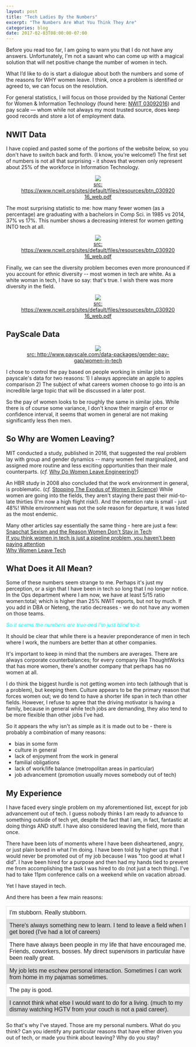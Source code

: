 ```yaml
---
layout: post
title: "Tech Ladies By the Numbers"
excerpt: "The Numbers Are What You Think They Are"
categories: blog
date: 2017-02-03T08:00:00-07:00
---
```


<style>
table {
    font-family: arial, sans-serif;
    border-collapse: collapse;
    width: 100%;
}

td, th {
    border: 1px solid #dddddd;
    text-align: left;
    padding: 8px;
}

tr:nth-child(even) {
    background-color: #dddddd;
}

tr:nth-child(odd) {
	background-color: white;
}
</style>

Before you read too far, I am going to warn you that I do not have any answers.  Unfortunately, I'm not a savant who can come up with a magical solution that will net positive change the number of women in tech.

What I’d like to do is start a dialogue about both the numbers and some of the reasons for WHY women leave.  I think, once a problem is identified or agreed to, we can focus on the resolution.  

For general statistics, I will focus on those provided by the National Center for Women & Information Technology (found here: <a href="https://www.ncwit.org/sites/default/files/resources/btn_03092016_web.pdf">NWIT 03092016</a>) and pay scale — whom while not always my most trusted source, does keep good records and store a lot of employment data.

<h2>NWIT Data</h2>
I have copied and pasted some of the portions of the website below, so you don't have to switch back and forth. (I know, you're welcome!)  The first set of numbers is not all that surprising - it shows that women only represent about 25% of the workforce in Information Technology.
<center><figure>
    <img src="/images/NWIT_3.png">
    <figcaption><a href="https://www.ncwit.org/sites/default/files/resources/btn_03092016_web.pdf">src: https://www.ncwit.org/sites/default/files/resources/btn_03092016_web.pdf</a></figcaption>
</figure></center>
The most surprising statistic to me: how many fewer women (as a percentage) are graduating with a bachelors in Comp Sci. in 1985 vs 2014, 37% vs 17%.  This number shows a decreasing interest for women getting INTO tech at all.
<center><figure>
    <img src="/images/NWIT_1.png">
    <figcaption><a href="https://www.ncwit.org/sites/default/files/resources/btn_03092016_web.pdf">src: https://www.ncwit.org/sites/default/files/resources/btn_03092016_web.pdf</a></figcaption>
</figure></center>
Finally, we can see the diversity problem becomes even more pronounced if you account for ethnic diversity -- most women in tech are white.  As a white woman in tech, I have so say: that's true.  I wish there was more diversity in the field.
<center><figure>
    <img src="/images/NWIT_2.png">
    <figcaption><a href="https://www.ncwit.org/sites/default/files/resources/btn_03092016_web.pdf">src: https://www.ncwit.org/sites/default/files/resources/btn_03092016_web.pdf</a></figcaption>
</figure></center>

<h2>PayScale Data</h2>
<center><figure>
    <img src="/images/payscaleinfo.png">
    <figcaption><a href="http://www.payscale.com/data-packages/gender-pay-gap/women-in-tech">src: http://www.payscale.com/data-packages/gender-pay-gap/women-in-tech</a></figcaption>
</figure></center>
I chose to control the pay based on people working in similar jobs in payscale's data for two reasons:
1) I always appreciate an apple to apples comparison
2) The subject of what careers women choose to go into is an incredible large topic that will be discussed in a later post.

So the pay of women looks to be roughly the same in similar jobs.  While there is of course some variance, I don't know their margin of error or confidence interval, it seems that women in general are not making significantly less then men.

<h2>So Why are Women Leaving?</h2>
MIT conducted a study, published in 2016, that suggested the real problem lay with group and gender dynamics -- many women feel marginalized, and assigned more routine and less exciting opportunities than their male counterparts. (<i>cf. </i> <a href="http://news.mit.edu/2016/why-do-women-leave-engineering-0615">Why Do Women Leave Engineering?</a>)

An HBR study in 2008 also concluded that the work environment in general, is problematic. (<i>cf. </i> <a href="https://hbr.org/2008/06/stopping-the-exodus-of-women-in-science">Stopping The Exodus of Women in Science</a>)  While women are going into the fields, they aren't staying there past their mid-to-late thirties (I'm now a high flight risk!).  And the retention rate is small - just 48%!  While environment was not the sole reason for departure, it was listed as the most endemic.

Many other articles say essentially the same thing - here are just a few:<br>
<a href="https://www.washingtonpost.com/news/on-leadership/wp/2014/05/30/snapchat-sexism-and-the-reason-women-dont-stay-in-tech/?utm_term=.39781426036d">Snapchat Sexism and the Reason Women Don't Stay in Tech</a><br>
<a href="https://medium.com/tech-diversity-files/if-you-think-women-in-tech-is-just-a-pipeline-problem-you-haven-t-been-paying-attention-cb7a2073b996#.rfhojnmlc">If you think women in tech is just a pipeline problem, you haven’t been paying attention</a><br>
<a href="http://fortune.com/2014/10/02/women-leave-tech-culture/">Why Women Leave Tech</a>

<h2>What Does it All Mean?</h2>

Some of these numbers seem strange to me.  Perhaps it's just my perception, or a sign that I have been in tech so long that I no longer notice.  In the Ops department where I am now, we have at least 5/15 ratio women:total; which is higher than 25% NWIT reports, but not by much.  If you add in DBA or Neteng, the ratio decreases - we do not have any women on those teams.

<font color="cyan"><i>So it seems the numbers are true and I'm just blind to it.</i></font>

It should be clear that while there is a heavier preponderance of men in tech where I work, the numbers are better than at other companies.  

It's important to keep in mind that the numbers are averages.  There are always corporate counterbalances; for every company like ThoughtWorks that has more women, there's another company that perhaps has no women at all.

I do think the biggest hurdle is not getting women into tech (although that is a problem), but keeping them.  Culture appears to be the primary reason that forces women out; we do tend to have a shorter life span in tech than other fields.  However, I refuse to agree that the driving motivator is having a family, because in general while tech jobs are demanding, they also tend to be more flexible than other jobs I’ve had.

So it appears the why isn't as simple as it is made out to be - there is probably a combination of many reasons:
* bias in some form 
* culture in general
* lack of enjoyment from the work in general
* familial obligations
* lack of work/life balance (metropolitan areas in particular)
* job advancement (promotion usually moves somebody out of tech)

<h2>My Experience</h2>

I have faced every single problem on my aforementioned list, except for job advancement out of tech.  I guess nobody thinks I am ready to advance to something outside of tech yet, despite the fact that I am, in fact, fantastic at doing things AND stuff.  I have also considered leaving the field, more than once.

There have been lots of moments where I have been disheartened, angry, or just plain bored in what I'm doing.  I have been told by higher ups that I would never be promoted out of my job because I was "too good at what I did".  I have been hired for a purpose and then had my hands tied to prevent me from accomplishing the task I was hired to do (not just a tech thing).  I've had to take 11pm conference calls on a weekend while on vacation abroad.

Yet I have stayed in tech.

And there has been a few main reasons:
<font color="black"><table>
<tr><td>I'm stubborn.  Really stubborn.</td></tr>
<tr><td>There's always something new to learn.  I tend to leave a field when I get bored (I've had a lot of careers)</td></tr>
<tr><td>There have always been people in my life that have encouraged me.  Friends, coworkers, bosses.  My direct supervisors in particular have been really great.</td></tr>
<tr><td>My job lets me eschew personal interaction.  Sometimes I can work from home in my pajamas sometimes.</td></tr>
<tr><td>The pay is good.</td></tr>
<tr><td>I cannot think what else I would want to do for a living.  (much to my dismay watching HGTV from your couch is not a paid career).</td></tr>
</table></font>

So that's why I've stayed.  Those are my personal numbers.  What do you think?  Can you identify any particular reasons that have either driven you out of tech, or made you think about leaving?  Why do you stay?

